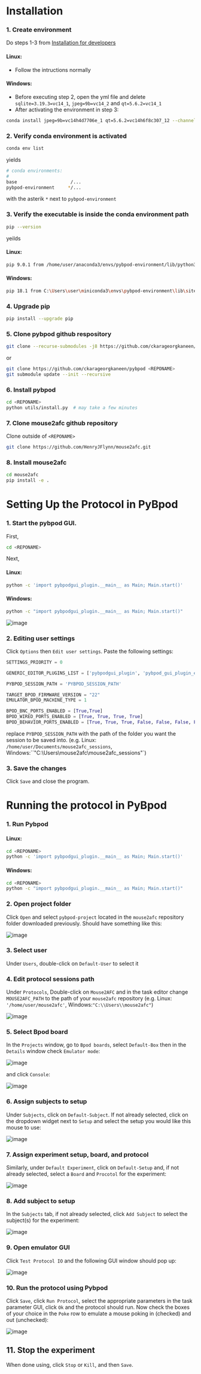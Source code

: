 # Installation

### 1. Create environment
Do steps 1-3 from [Installation for developers](https://pybpod.readthedocs.io/en/v1.8.1/getting-started/install.html#installation-for-developers)
#### Linux:
- Follow the intructions normally
#### Windows: 
- Before executing step 2, open the yml file and delete `sqlite=3.19.3=vc14_1`, `jpeg=9b=vc14_2` and `qt=5.6.2=vc14_1`
- After activating the environment in step 3:
```bash
conda install jpeg=9b=vc14h4d7706e_1 qt=5.6.2=vc14h6f8c307_12 --channel conda-forge --channel anaconda --channel defaults
```

### 2. Verify conda environment is activated
```bash
conda env list
```
yields
```bash
# conda environments:
#
base                    /...
pybpod-environment     */...
```
with the asterik `*` next to `pybpod-environment`

### 3. Verify the executable is inside the conda environment path
```bash
pip --version
```
yeilds
#### Linux: 
```bash
pip 9.0.1 from /home/user/anaconda3/envs/pybpod-environment/lib/python3.6/site-packages/pip (python 3.6)
```
#### Windows:
```bash
pip 18.1 from C:\Users\user\miniconda3\envs\pybpod-environment\lib\site-packages\pip (python 3.6)
```

### 4. Upgrade pip

```bash
pip install --upgrade pip
```

### 5. Clone pybpod github respository 

```bash
git clone --recurse-submodules -j8 https://github.com/ckarageorgkaneen/pybpod <REPONAME>
```

or 

```bash
git clone https://github.com/ckarageorgkaneen/pybpod <REPONAME>
git submodule update --init --recursive
```

### 6. Install pybpod

```bash
cd <REPONAME>
python utils/install.py  # may take a few minutes
```
### 7. Clone mouse2afc github repository
Clone outside of `<REPONAME>`
```bash
git clone https://github.com/HenryJFlynn/mouse2afc.git 
```

### 8. Install mouse2afc
```bash
cd mouse2afc
pip install -e .
``` 

# Setting Up the Protocol in PyBpod

### 1. Start the pybpod GUI.
First,
```bash
cd <REPONAME>
```
Next,
#### Linux:
```bash
python -c 'import pybpodgui_plugin.__main__ as Main; Main.start()'
```
#### Windows:
```bash
python -c "import pybpodgui_plugin.__main__ as Main; Main.start()"
```
![image](https://github.com/HenryJFlynn/mouse2afc/assets/130571023/520fb3cd-6d37-4749-9103-3b93f2294cc7)

### 2. Editing user settings
Click `Options` then `Edit user settings`. Paste the following settings:

```python
SETTINGS_PRIORITY = 0

GENERIC_EDITOR_PLUGINS_LIST = ['pybpodgui_plugin', 'pybpod_gui_plugin_emulator']

PYBPOD_SESSION_PATH = 'PYBPOD_SESSION_PATH' 

TARGET_BPOD_FIRMWARE_VERSION = "22"
EMULATOR_BPOD_MACHINE_TYPE = 1

BPOD_BNC_PORTS_ENABLED = [True,True]
BPOD_WIRED_PORTS_ENABLED = [True, True, True, True]
BPOD_BEHAVIOR_PORTS_ENABLED = [True, True, True, False, False, False, False, False]
```

replace `PYBPOD_SESSION_PATH` with the path of the folder you want the session to be saved into. (e.g. Linux: `/home/user/Documents/mouse2afc_sessions`, Windows:``"C:\\Users\\mouse2afc\\mouse2afc_sessions"`)

### 3. Save the changes
Click `Save` and close the program.

# Running the protocol in PyBpod

### 1. Run Pybpod
#### Linux:
```bash
cd <REPONAME>
python -c 'import pybpodgui_plugin.__main__ as Main; Main.start()'
```

#### Windows:
```bash
cd <REPONAME>
python -c "import pybpodgui_plugin.__main__ as Main; Main.start()"
```

### 2. Open project folder 
Click `Open` and select `pybpod-project` located in the `mouse2afc` repository folder downloaded previously. Should have something like this:

![image](https://github.com/HenryJFlynn/mouse2afc/assets/130571023/51a90a6b-64f2-4e51-84c6-63fb1c500427)

### 3. Select user
Under `Users`, double-click on `Default-User` to select it

### 4. Edit protocol sessions path
Under `Protocols`, Double-click on `Mouse2AFC` and in the task editor change `MOUSE2AFC_PATH` to the path of your `mouse2afc` repository (e.g. Linux: `'/home/user/mouse2afc'`, Windows:`"C:\\Users\\mouse2afc"`)

![image](https://github.com/HenryJFlynn/mouse2afc/assets/130571023/34e52d64-ed1e-42b0-9377-09989f249c5e)

### 5. Select Bpod board
In the `Projects` window, go to `Bpod boards`, select `Default-Box` then in the `Details` window check `Emulator mode`:

![image](https://github.com/HenryJFlynn/mouse2afc/assets/130571023/2c3dd1ee-4dab-4863-9885-eb8219d20c83)

and click `Console`:

![image](https://github.com/HenryJFlynn/mouse2afc/assets/130571023/8c11c7ce-87c3-46e5-baa5-c338a86ae989)

### 6. Assign subjects to setup
Under `Subjects`, click on `Default-Subject`. If not already selected, click on the dropdown widget next to `Setup` and select the setup you would like this mouse to use:

![image](https://github.com/HenryJFlynn/mouse2afc/assets/130571023/70a85f8f-8348-418d-98b2-f607a3040c9a)

### 7. Assign experiment setup, board, and protocol
Similarly, under `Default Experiment`, click on `Default-Setup` and, if not already selected, select a `Board` and `Procotol` for the experiment:

![image](https://github.com/HenryJFlynn/mouse2afc/assets/130571023/7a90ca3f-5f96-44c5-a845-3f9e8907e121)

### 8. Add subject to setup
In the `Subjects` tab, if not already selected, click `Add Subject` to select the subject(s) for the experiment:

![image](https://github.com/HenryJFlynn/mouse2afc/assets/130571023/42400e4e-8340-413d-8e92-098f3c65d926)

### 9. Open emulator GUI
Click `Test Protocol IO` and the following GUI window should pop up:

![image](https://github.com/HenryJFlynn/mouse2afc/assets/130571023/4a78ee03-a3da-4ac0-9539-2801fa4a6b65)

### 10. Run the protocol using Pybpod
Click `Save`, click `Run Protocol`, select the appropriate parameters in the task parameter GUI, click `Ok` and the protocol should run. Now check the boxes of your choice in the `Poke` row to emulate a mouse poking in (checked) and out (unchecked):

![image](https://github.com/HenryJFlynn/mouse2afc/assets/130571023/7e0afd02-d21d-4096-a843-90ff0fd3249b)

## 11. Stop the experiment
When done using, click `Stop` or `Kill`, and then `Save`.
